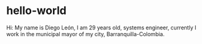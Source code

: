 # hello-world
Hi:
My name is Diego León, I am 29 years old, systems engineer, currently I work in the municipal mayor of my city, Barranquilla-Colombia.

